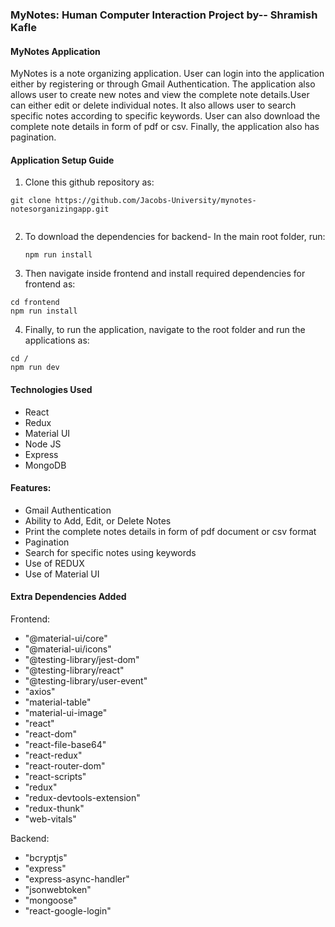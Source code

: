 ### MyNotes: Human Computer Interaction Project by-- Shramish Kafle

#### MyNotes Application

MyNotes is a note organizing application. User can login into the application either by registering or through Gmail Authentication. The application also allows user to create new notes and view the complete note details.User can either edit or delete individual notes. It also allows user to search specific notes according to specific keywords. User can also download the complete note details in form of pdf or csv. Finally, the application also has pagination.

#### Application Setup Guide

1. Clone this github repository as:
  ```
  git clone https://github.com/Jacobs-University/mynotes-notesorganizingapp.git
   
  ```
2. To download the dependencies for backend- In the main root folder, run:
   ```
   npm run install
   
   ```
3.  Then navigate inside frontend and install required dependencies for frontend as:
   ```
   cd frontend
   npm run install
   
   ```
 4. Finally, to run the application, navigate to the root folder and run the applications as:
   ```
   cd /
   npm run dev
   
   ```


#### Technologies Used

- React
- Redux
- Material UI
- Node JS
- Express
- MongoDB


#### Features:

- Gmail Authentication
- Ability to Add, Edit, or Delete Notes
- Print the complete notes details in form of pdf document or csv format
- Pagination
- Search for specific notes using keywords
- Use of REDUX
- Use of Material UI


#### Extra Dependencies Added

Frontend:

- "@material-ui/core"
- "@material-ui/icons"
- "@testing-library/jest-dom"
- "@testing-library/react"
- "@testing-library/user-event"
- "axios"
- "material-table"
- "material-ui-image"
- "react"
- "react-dom"
- "react-file-base64"
- "react-redux"
- "react-router-dom"
- "react-scripts"
- "redux"
- "redux-devtools-extension"
- "redux-thunk"
- "web-vitals"

Backend:

- "bcryptjs"
- "express"
- "express-async-handler"
- "jsonwebtoken"
- "mongoose"
- "react-google-login"

